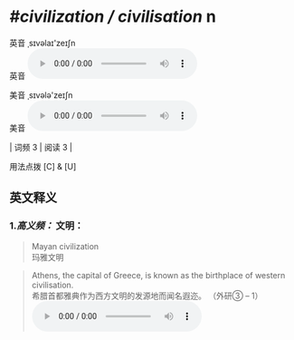 # ***\#civilization / civilisation*** n
英音 ˌsɪvəlaɪ'zeɪʃn  
英音
<audio src="./media/civilization-B.aac" controls="controls"></audio>

美音 ˌsɪvələ'zeɪʃn  
美音
<audio src="./media/civilization.aac" controls="controls"></audio>



| 词频 3 | 阅读 3 |  

用法点拨  [C] & [U]

英文释义
---
### 1.*高义频：* **文明：**  

 > Mayan civilization   
 > 玛雅文明    

 > Athens, the capital of Greece, is known as the birthplace of western civilisation.  
 > 希腊首都雅典作为西方文明的发源地而闻名遐迩。  （外研③ – 1）  
<audio src="./media/Civilization-101_AAC.aac" controls="controls"></audio>



